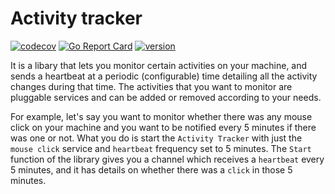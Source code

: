 # Activity tracker

[![codecov](https://codecov.io/gh/prashantgupta24/activity-tracker/branch/master/graph/badge.svg)](https://codecov.io/gh/prashantgupta24/activity-tracker) [![Go Report Card](https://goreportcard.com/badge/github.com/prashantgupta24/activity-tracker)](https://goreportcard.com/report/github.com/prashantgupta24/activity-tracker) [![version][version-badge]][RELEASES]

It is a libary that lets you monitor certain activities on your machine, and sends a heartbeat at a periodic (configurable) time detailing all the activity changes during that time. The activities that you want to monitor are pluggable services and can be added or removed according to your needs.

For example, let's say you want to monitor whether there was any mouse click on your machine and you want to be notified every 5 minutes if there was one or not. What you do is start the `Activity Tracker` with just the `mouse click` service and `heartbeat` frequency set to 5 minutes. The `Start` function of the library gives you a channel which receives a `heartbeat` every 5 minutes, and it has details on whether there was a `click` in those 5 minutes.

[version-badge]: https://img.shields.io/github/release/prashantgupta24/clipboard-manager.svg
[RELEASES]: https://github.com/prashantgupta24/activity-tracker/releases

